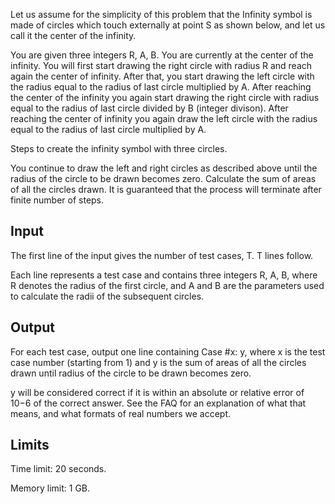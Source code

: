 Let us assume for the simplicity of this problem that the Infinity symbol is made of circles which touch externally at point S as shown below, and let us call it the center of the infinity.

You are given three integers R, A, B. You are currently at the center of the infinity. You will first start drawing the right circle with radius R and reach again the center of infinity. After that, you start drawing the left circle with the radius equal to the radius of last circle multiplied by A. After reaching the center of the infinity you again start drawing the right circle with radius equal to the radius of last circle divided by B (integer divison). After reaching the center of infinity you again draw the left circle with the radius equal to the radius of last circle multiplied by A.

Steps to create the infinity symbol with three circles.

You continue to draw the left and right circles as described above until the radius of the circle to be drawn becomes zero. Calculate the sum of areas of all the circles drawn. It is guaranteed that the process will terminate after finite number of steps.

## Input
The first line of the input gives the number of test cases, T. T lines follow.

Each line represents a test case and contains three integers R, A, B, where R denotes the radius of the first circle, and A and B are the parameters used to calculate the radii of the subsequent circles.

## Output
For each test case, output one line containing Case #x: y, where x is the test case number (starting from 1) and y is the sum of areas of all the circles drawn until radius of the circle to be drawn becomes zero.

y will be considered correct if it is within an absolute or relative error of 10−6 of the correct answer. See the FAQ for an explanation of what that means, and what formats of real numbers we accept.

## Limits
Time limit: 20 seconds.

Memory limit: 1 GB.



